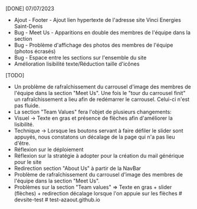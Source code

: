 [DONE] 07/07/2023
- Ajout - Footer - Ajout lien hypertexte de l'adresse site Vinci Energies Saint-Denis
- Bug - Meet Us - Apparitions en double des membres de l'équipe dans la section 
- Bug - Problème d'affichage des photos des membres de l'équipe (photos écrasés)
- Bug - Espace entre les sections sur l'ensemble du site
- Amélioration lisibilité texte/Réduction taille d'icônes


[TODO]

- Un problème de rafraîchissement du carrousel d'image des membres de l'équipe dans la section "Meet Us". Une fois le "tour du carrousel finit" un rafraîchissement a lieu afin de redémarrer le carrousel. Celui-ci n'est pas fluide.
- La section "Team Values" fera l'objet de plusieurs changements: 
- Visuel -> Texte en gras et présence de flèches afin d'améliorer la lisibilité.
- Technique -> Lorsque les boutons servant à faire défiler le slider sont appuyés, nous constatons un décalage de la page qui n'a pas lieu d'être. 
- Réflexion sur le déploiement  
- Réflexion sur la stratégie à adopter pour la création du mail générique pour le site 
- Redirection section "About Us" à partir de la NavBar
- Problème de rafraîchissement du carrousel d'image des membres de l'équipe dans la section "Meet Us".
- Problèmes sur la section "Team values"  => Texte en gras + slider (flèches) + redirection décalage lorsque l'on appuie sur les flèches
#   d e v s i t e - t e s t  
 #   t e s t - a z a o u t . g i t h u b . i o  
 